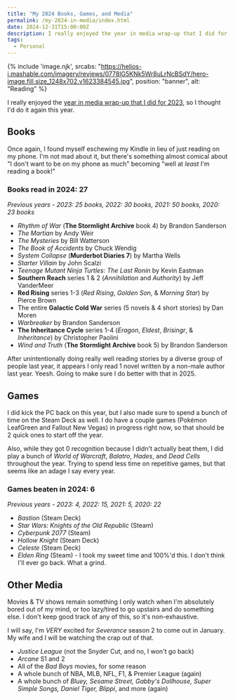 ```yaml
---
title: "My 2024 Books, Games, and Media"
permalink: /my-2024-in-media/index.html
date: 2024-12-31T15:00:00Z
description: I really enjoyed the year in media wrap-up that I did for 2023, so I thought I'd do it again this year.
tags: 
  - Personal
---
```


{% include 'image.njk',
  srcabs: "https://helios-i.mashable.com/imagery/reviews/0778lG5KNk5Wr8uLrNcBSdY/hero-image.fill.size_1248x702.v1623384545.jpg",
  position: "banner",
  alt: "Reading"
%}

I really enjoyed the [year in media wrap-up that I did for 2023](/my-2023-in-media/), so I thought I'd do it again this year.

## Books

Once again, I found myself eschewing my Kindle in lieu of just reading on my phone. I'm not mad about it, but there's something almost comical about "I don't want to be on my phone as much" becoming "well at *least* I'm reading a book!"

### Books read in 2024: 27

*Previous years - 2023: 25 books, 2022: 30 books, 2021: 50 books, 2020: 23 books*

- _Rhythm of War_ (**The Stormlight Archive** book 4) by Brandon Sanderson
- _The Martian_ by Andy Weir
- _The Mysteries_ by Bill Watterson
- _The Book of Accidents_ by Chuck Wendig
- _System Collapse_ (**Murderbot Diaries 7**) by Martha Wells
- _Starter Villain_ by John Scalzi
- _Teenage Mutant Ninja Turtles: The Last Ronin_ by Kevin Eastman
- **Southern Reach** series 1 & 2 (_Annihilation_ and _Authority_) by Jeff VanderMeer
- **Red Rising** series 1-3 (_Red Rising_, _Golden Son_, & _Morning Star_) by Pierce Brown
- The entire **Galactic Cold War** series (5 novels & 4 short stories) by Dan Moren
- _Warbreaker_ by Brandon Sanderson
- **The Inheritance Cycle** series 1-4 (_Eragon_, _Eldest_, _Brisingr_, & _Inheritance_) by Christopher Paolini
- _Wind and Truth_ (**The Stormlight Archive** book 5) by Brandon Sanderson

After unintentionally doing really well reading stories by a diverse group of people last year, it appears I only read 1 novel written by a non-male author last year. Yeesh. Going to make sure I do better with that in 2025.

## Games

I did kick the PC back on this year, but I also made sure to spend a bunch of time on the Steam Deck as well. I do have a couple games (Pokémon LeafGreen and Fallout New Vegas) in progress right now, so that should be 2 quick ones to start off the year.

Also, while they got 0 recognition because I didn't actually beat them, I did play a bunch of _World of Warcraft_, _Balatro_, _Hades_, and _Dead Cells_ throughout the year. Trying to spend less time on repetitive games, but that seems like an adage I say every year.

### Games beaten in 2024: 6

_Previous years - 2023: 4, 2022: 15, 2021: 5, 2020: 22_

- _Bastion_ (Steam Deck)
- _Star Wars: Knights of the Old Republic_ (Steam)
- _Cyberpunk 2077_ (Steam)
- _Hollow Knight_ (Steam Deck)
- _Celeste_ (Steam Deck)
- _Elden Ring_ (Steam) - I took my sweet time and 100%'d this. I don't think I'll ever go back. What a grind.

## Other Media

Movies & TV shows remain something I only watch when I'm absolutely bored out of my mind, or too lazy/tired to go upstairs and do something else. I don't keep good track of any of this, so it's non-exhaustive.

I will say, I'm _VERY_ excited for _Severance_ season 2 to come out in January. My wife and I will be watching the crap out of that.

- _Justice League_ (not the Snyder Cut, and no, I won't go back)
- _Arcane_ S1 and 2
- All of the _Bad Boys_ movies, for some reason
- A whole bunch of NBA, MLB, NFL, F1, & Premier League (again)
- A whole bunch of *Bluey, Sesame Street, Gabby's Dollhouse, Super Simple Songs, Daniel Tiger, Blippi*, and more (again)
